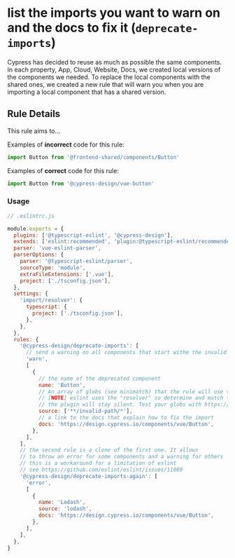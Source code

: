 # list the imports you want to warn on and the docs to fix it (`deprecate-imports`)

Cypress has decided to reuse as much as possible the same components. In each property, App, Cloud, Website, Docs, we created local versions of the components we needed. To replace the local components with the shared ones, we created a new rule that will warn you when you are importing a local component that has a shared version.

## Rule Details

This rule aims to...

Examples of **incorrect** code for this rule:

```js
import Button from '@frontend-shared/components/Button'
```

Examples of **correct** code for this rule:

```js
import Button from '@cypress-design/vue-button'
```

### Usage

```js
// .eslintrc.js

module.exports = {
  plugins: ['@typescript-eslint', '@cypress-design'],
  extends: ['eslint:recommended', 'plugin:@typescript-eslint/recommended'],
  parser: 'vue-eslint-parser',
  parserOptions: {
    parser: '@typescript-eslint/parser',
    sourceType: 'module',
    extraFileExtensions: ['.vue'],
    project: ['./tsconfig.json'],
  },
  settings: {
    'import/resolver': {
      typescript: {
        project: ['./tsconfig.json'],
      },
    },
  },
  rules: {
    '@cypress-design/deprecate-imports': [
      // send a warning on all components that start withe the invalid path
      'warn',
      [
        {
          // the name of the deprecated component
          name: 'Button',
          // An array of globs (see minimatch) that the rule will use to match the import path
          // [NOTE] eslint uses the "resolver" so determine and match the file. If the file is not found,
          // the plugin will stay silent. Test your globs with https://www.npmjs.com/package/minimatch
          source: ['**/invalid-path/*'],
          // a link to the docs that explain how to fix the import
          docs: 'https://design.cypress.io/components/vue/Button',
        },
      ],
    ],
    // the second rule is a clone of the first one. It allows
    // to throw an error for some components and a warning for others
    // this is a workaround for a limitation of eslint
    // see https://github.com/eslint/eslint/issues/11089
    '@cypress-design/deprecate-imports-again': [
      'error',
      [
        {
          name: 'Lodash',
          source: 'lodash',
          docs: 'https://design.cypress.io/components/vue/Button',
        },
      ],
    ],
  },
}
```
